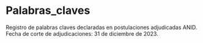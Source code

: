 # Palabras_claves
Registro de palabras claves declaradas en postulaciones adjudicadas ANID.
Fecha de corte de adjudicaciones: 31 de diciembre de 2023.
